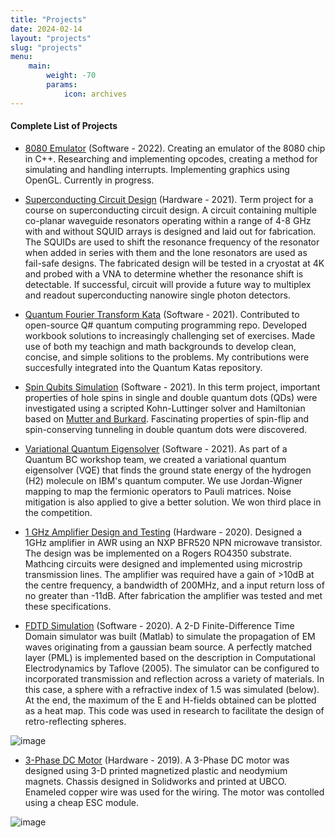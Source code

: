 ```yaml
---
title: "Projects"
date: 2024-02-14
layout: "projects"
slug: "projects"
menu:
    main:
        weight: -70
        params: 
            icon: archives
---
```



#### Complete List of  Projects
- [8080 Emulator](https://github.com/WaywardPhoton/Emulator8080) (Software - 2022). Creating an emulator of the 8080 chip in C++. Researching and implementing opcodes, creating a method for simulating and handling interrupts. Implementing graphics using OpenGL. Currently in progress.

- [Superconducting Circuit Design](/Superconducting_Report.pdf) (Hardware - 2021). Term project for a course on superconducting circuit design. A circuit containing multiple co-planar waveguide resonators operating within a range of 4-8 GHz with and without SQUID arrays is designed and laid out for fabrication. The SQUIDs are used to shift the resonance frequency of the resonator when added in series with them
and the lone resonators are used as fail-safe designs. The fabricated design will be tested in a cryostat at 4K and probed with a VNA to determine whether the resonance shift is detectable. If successful, circuit will provide a future way to multiplex and readout superconducting nanowire single photon detectors. 

- [Quantum Fourier Transform Kata](https://github.com/microsoft/QuantumKatas/tree/main/QFT) (Software - 2021). Contributed to open-source Q# quantum computing programming repo. Developed workbook solutions to increasingly challenging set of exercises. Made use of both my teachign and math backgrounds to develop clean, concise, and simple solitions to the problems. My contributions were succesfully integrated into the Quantum Katas repository.  

- [Spin Qubits Simulation](/ENGR_542_Term_Paper.pdf) (Software - 2021). In this term project, important properties of hole spins in single and double quantum dots (QDs) were investigated using a scripted Kohn-Luttinger solver and Hamiltonian based on [Mutter and Burkard](https://journals.aps.org/prresearch/abstract/10.1103/PhysRevResearch.3.013194). Fascinating properties of spin-flip and spin-conserving tunneling in double quantum dots were discovered.

- [Variational Quantum Eigensolver](https://github.com/WaywardPhoton/QSciTech-QuantumBC-Workshop-Team4-Solution) (Software - 2021). As part of a Quantum BC workshop team, we created a variational quantum eigensolver (VQE) that finds the ground state energy of the hydrogen (H2) molecule on IBM's quantum computer. We use Jordan-Wigner mapping to map the fermionic operators to Pauli matrices. Noise mitigation is also applied to give a better solution. We won third place in the competition. 

- [1 GHz Amplifier Design and Testing](/ENGR470_Lab5-Report_Group1.pdf) (Hardware - 2020). Designed a 1GHz amplifier in AWR using an NXP BFR520 NPN microwave transistor. The design was be implemented on a Rogers RO4350 substrate. 
Mathcing circuits were designed and implemented using microstrip transmission lines. The amplifier was required have a gain of >10dB at the centre frequency, a bandwidth of 200MHz, and a input return loss of no greater than -11dB. After fabrication the amplifier was tested and met these specifications. 

- [FDTD Simulation](https://github.com/WaywardPhoton/2-D-FDTD) (Software - 2020). A 2-D Finite-Difference Time Domain simulator was built (Matlab) to simulate the propagation of EM waves originating from a gaussian beam source. A perfectly matched layer (PML) is implemented based on the description in Computational Electrodynamics by Taflove (2005). 
The simulator can be configured to incorporated transmission and reflection across a variety of materials. In this case, a sphere with a refractive index of 1.5 was simulated (below). At the end, the maximum of the E and H-fields obtained can be plotted as a heat map. This code was used in research to facilitate the design of retro-reflecting spheres. 

![image](FDTD.PNG)


- [3-Phase DC Motor](https://youtu.be/joJTcCTw8yg) (Hardware - 2019). A 3-Phase DC motor was designed using 3-D printed magnetized plastic and neodymium magnets. Chassis designed in Solidworks and printed at UBCO. Enameled copper wire was used for the wiring. The motor was contolled using a cheap ESC module. 

![image](Dr3Phase.jpg)

